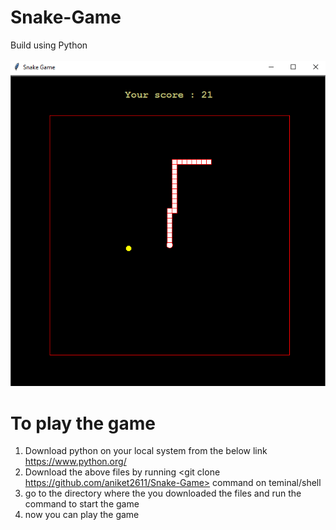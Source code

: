 # Snake-Game
Build using Python\
\
![game-image](/snake/snake_image.png)

# To play the game
1) Download python on your local system from the below link\
    https://www.python.org/
2) Download the above files by running <git clone https://github.com/aniket2611/Snake-Game> command on teminal/shell
3) go to the directory where the you downloaded the files and run the command <python main.py> to start the game
4) now you can play the game
